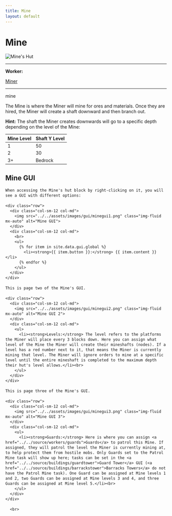 ```yaml
---
title: Mine
layout: default
---
```

# Mine

<div class="infobox box text-center">
    <img src="../../assets/images/buildings/mine.png" alt="Mine's Hut" />
    <hr />
    <div class="row section-text text-left">
        <div class="col">
        <p><strong>Worker:</strong></p>
        </div>
        <div class="col">
        <p><a href="../workers/miner">Miner</a></p>
        </div>
    </div>
    <hr />
    <recipe>mine</recipe>
</div>

The Mine is where the Miner will mine for ores and materials. Once they are hired, the Miner will create a shaft downward and then branch out.

**Hint:** The shaft the Miner creates downwards will go to a specific depth depending on the level of the Mine:

| Mine Level | Shaft Y Level |
| ---------- | ------------- |
| 1 | 50 |
| 2 | 30 |
| 3+ | Bedrock |

## Mine GUI

<div class="row">
  <div class="col">
    
    When accessing the Mine's hut block by right-clicking on it, you will see a GUI with different options:  

    <div class="row">
      <div class="col-sm-12 col-md">
        <img src="../../assets/images/gui/minegui1.png" class="img-fluid mx-auto" alt="Mine GUI">
      </div>
      <div class="col-sm-12 col-md">
        <br>
        <ul>
          {% for item in site.data.gui.global %}
            <li><strong>{{ item.button }}:</strong> {{ item.content }}</li>
          {% endfor %}
        </ul>
      </div>
    </div>  

    This is page two of the Mine's GUI.  

    <div class="row">
      <div class="col-sm-12 col-md">
        <img src="../../assets/images/gui/minegui2.png" class="img-fluid mx-auto" alt="Mine GUI 2">
      </div>
      <div class="col-sm-12 col-md">
        <ul>
          <li><strong>Levels:</strong> The level refers to the platforms the Miner will place every 3 blocks down. Here you can assign what level of the Mine the Miner will create their mineshafts (nodes). If a level has a red number next to it, that means the Miner is currently mining that level. The Miner will ignore orders to mine at a specific level until the entire mineshaft is completed to the maximum depth their hut's level allows.</li><br>
        </ul>
      </div>
    </div>

    This is page three of the Mine's GUI.  

    <div class="row">
      <div class="col-sm-12 col-md">
        <img src="../../assets/images/gui/minegui3.png" class="img-fluid mx-auto" alt="Mine GUI 3">
      </div>
      <div class="col-sm-12 col-md">
        <ul>
          <li><strong>Guards:</strong> Here is where you can assign <a href="../../source/workers/guards">Guards</a> to patrol this Mine. If assigned, they will patrol the level the Miner is currently mining at, to help protect them from hostile mobs. Only Guards set to the Patrol Mine task will show up here; tasks can be set in the <a href="../../source/buildings/guardtower">Guard Tower</a> GUI (<a href="../../source/buildings/barrackstower">Barracks Towers</a> do not have the Patrol Mine task). One Guard can be assigned at Mine levels 1 and 2, two Guards can be assigned at Mine levels 3 and 4, and three Guards can be assigned at Mine level 5.</li><br>
        </ul>
      </div>
    </div>  
      
      <br>
  </div>
</div>
